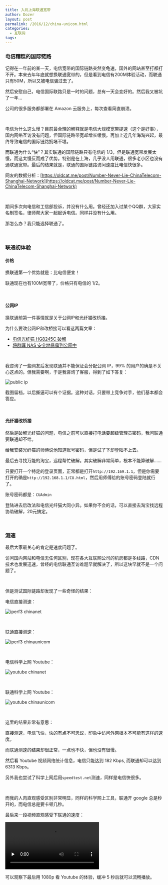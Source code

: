 ```yaml
---
title: 入坑上海联通宽带
author: Dozer
layout: post
permalink: /2016/12/china-unicom.html
categories:
  - 互联网
tags:
---
```


### 电信糟糕的国际链路

记得在一年前的某一天，电信宽带的国际链路突然变龟速，国外的网站甚至打都打不开。本来去年年底就想换联通宽带的，但是看到电信有200M体验活动，而联通只有50M，所以又被电信骗过去了。

然后安慰自己，电信国际联路只是一时的问题，总有一天会变好的。然后我又被坑了一年…

公司的很多服务都部署在 Amazon 云服务上，每次查看简直崩溃。

&nbsp;

电信为什么这么慢？目前最合理的解释就是电信大规模宽带提速（这个是好事），国内网络互访没有问题，但国际链路带宽却增长缓慢。再加上近几年海淘兴起，最终导致电信的国际链路拥堵不堪。

而联通为什么“快”？其实联通的国际链路只有电信的 1/3，但是联通宽带发展太慢，而这太慢反而成了优势。特别是在上海，几乎没人用联通，很多老小区也没有通联通宽带。最后的结果就是，联通的国际链路访问速度比电信快很多。

网友的数据分析：[https://oldcat.me/post/Number-Never-Lie-ChinaTelecom-Shanghai-Network](https://oldcat.me/post/Number-Never-Lie-ChinaTelecom-Shanghai-Network)

&nbsp;

期间多次向电信和工信部投诉，并没有什么用。曾经还加入过某个QQ群，大家实名制签名，律师帮大家一起起诉电信。同样并没有什么用。

那怎么办？我只能选择联通了。

<!--more-->

&nbsp;

### 联通初体验

#### 价格

换联通第一个优势就是：比电信便宜！

联通现在也有100M宽带了，价格只有电信的 1/2。

&nbsp;

#### 公网IP

换联通前第一件事情就是关于公网IP和光纤猫改桥接。

为什么要改公网IP和改桥接可以看这两篇文章：

* [电信光纤猫 HG8245C 破解](/2014/08/hack-hg8245c.html)
* [将群晖 NAS 安全地暴露到公网中](/2016/03/synology-nas-network-setting.html)

&nbsp;

我咨询了一些网友后发现联通并不能保证会分配公网 IP，99% 的用户的确是不关心这点的。但我需要啊，于是我咨询了客服，得到了如下答复：

![public ip](/uploads/2016/12/unicom-service.png)

截图留档，以后撕逼可以有个证据。这种对话，只要带上竞争对手，他们基本都会答应。

&nbsp;

#### 光纤猫改桥接

然后是破解光纤猫的问题，电信之前可以直接打电话要超级管理员密码，我问联通要联通却不给。

给我安装光纤猫的师傅说他知道账号密码，但是试了下却登陆不上去。

最后去寻找万能的淘宝，远程帮忙破解。其实破解非常简单，根本不能算破解……

只要打开一个特定的登录页面，正常都是打开`http://192.169.1.1`，但是你需要打开的确是`http://192.168.1.1/CU.html`，然后用师傅给的账号密码登陆就行了。

账号密码都是：`CUAdmin`

登陆进去后改法和电信光纤猫大同小异。如果你不会的话，可以直接去淘宝找远程协助破解，20元搞定。

&nbsp;

### 测速

最后大家最关心的肯定是速度问题了。

访问国内网站和电信无任何区别，现在各大互联网公司的机房都是多线路，CDN技术也发展迅速，曾经的电信联通互访难题早就解决了，所以这块早就不是一个问题了。

&nbsp;

但是测试国际链路却发现了一些奇怪的结果：

电信直接测速：

![iperf3 chinanet](/uploads/2016/12/iperf3-chinanet.png)

&nbsp;

联通直接测速：

![iperf3 chinaunicom](/uploads/2016/12/iperf3-chinaunicom.png)

&nbsp;

电信科学上网 Youtube：

![youtube chinanet](/uploads/2016/12/youtube-chinanet.png)

&nbsp;

联通科学上网 Youtube：

![youtube chinaunicom](/uploads/2016/12/youtube-chinaunicom.png)

&nbsp;

这里的结果非常有意思：

直接测速，电信飞快，快的有点不可思议，印象中访问外网根本不可能有这样的速度。

而联通测速的结果却很正常，一点也不快，但也没有很慢。

然后看 Youtube 视频网络统计信息，电信只能达到 182 Kbps, 而联通却可以达到 6313 Kbps。

另外我也尝试了科学上网后用`speedtest.net`测速，同样是电信快很多。

&nbsp;

而我的人肉直观感受区别非常明显，同样的科学网上工具，联通开 google 总是秒开的，而电信总是要卡顿几秒。

最后来一段视频直观感受下联通的速度：

<video src="/uploads/2016/12/cu-demo.mp4" controls preload="none">
  你的浏览器不支持 <code>video</code> 标签.
</video>

可以观察下最后用 1080p 看 Youtube 的体验，缓冲 5 秒后就可以流畅播放。
